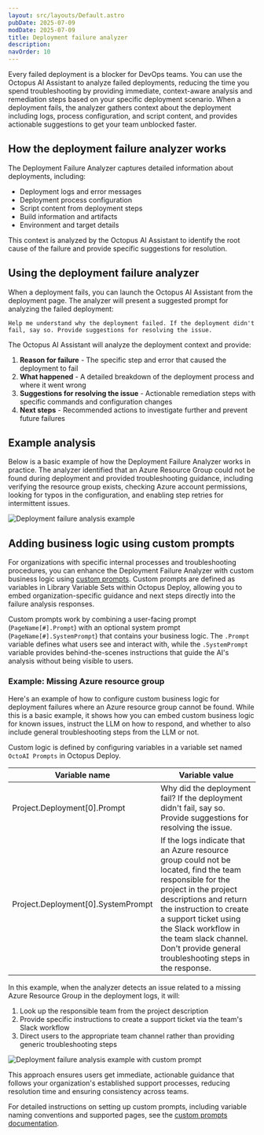 ```yaml
---
layout: src/layouts/Default.astro
pubDate: 2025-07-09
modDate: 2025-07-09
title: Deployment failure analyzer
description: 
navOrder: 10
---
```


Every failed deployment is a blocker for DevOps teams. You can use the Octopus AI Assistant to analyze failed deployments, reducing the time you spend troubleshooting by providing immediate, context-aware analysis and remediation steps based on your specific deployment scenario. When a deployment fails, the analyzer gathers context about the deployment including logs, process configuration, and script content, and provides actionable suggestions to get your team unblocked faster.

## How the deployment failure analyzer works

The Deployment Failure Analyzer captures detailed information about deployments, including:

- Deployment logs and error messages
- Deployment process configuration
- Script content from deployment steps
- Build information and artifacts
- Environment and target details

This context is analyzed by the Octopus AI Assistant to identify the root cause of the failure and provide specific suggestions for resolution.

## Using the deployment failure analyzer

When a deployment fails, you can launch the Octopus AI Assistant from the deployment page. The analyzer will present a suggested prompt for analyzing the failed deployment:

```text
Help me understand why the deployment failed. If the deployment didn't fail, say so. Provide suggestions for resolving the issue.
```

The Octopus AI Assistant will analyze the deployment context and provide:

1. **Reason for failure** - The specific step and error that caused the deployment to fail
2. **What happened** - A detailed breakdown of the deployment process and where it went wrong
3. **Suggestions for resolving the issue** - Actionable remediation steps with specific commands and configuration changes
4. **Next steps** - Recommended actions to investigate further and prevent future failures

## Example analysis

Below is a basic example of how the Deployment Failure Analyzer works in practice. The analyzer identified that an Azure Resource Group could not be found during deployment and provided troubleshooting guidance, including verifying the resource group exists, checking Azure account permissions, looking for typos in the configuration, and enabling step retries for intermittent issues.

![Deployment failure analysis example](/docs/octopus-ai-assistant/deployment-failure-analyzer-example.png)

## Adding business logic using custom prompts

For organizations with specific internal processes and troubleshooting procedures, you can enhance the Deployment Failure Analyzer with custom business logic using [custom prompts](/docs/octopus-ai-assistant/custom-prompts). Custom prompts are defined as variables in Library Variable Sets within Octopus Deploy, allowing you to embed organization-specific guidance and next steps directly into the failure analysis responses.

Custom prompts work by combining a user-facing prompt (`PageName[#].Prompt`) with an optional system prompt (`PageName[#].SystemPrompt`) that contains your business logic. The `.Prompt` variable defines what users see and interact with, while the `.SystemPrompt` variable provides behind-the-scenes instructions that guide the AI's analysis without being visible to users.

### Example: Missing Azure resource group

Here's an example of how to configure custom business logic for deployment failures where an Azure resource group cannot be found. While this is a basic example, it shows how you can embed custom business logic for known issues, instruct the LLM on how to respond, and whether to also include general troubleshooting steps from the LLM or not.

Custom logic is defined by configuring variables in a variable set named `OctoAI Prompts` in Octopus Deploy.

| Variable name | Variable value |
|-----------|-------------|
| Project.Deployment[0].Prompt | Why did the deployment fail? If the deployment didn't fail, say so. Provide suggestions for resolving the issue. |
| Project.Deployment[0].SystemPrompt | If the logs indicate that an Azure resource group could not be located, find the team responsible for the project in the project descriptions and return the instruction to create a support ticket using the Slack workflow in the team slack channel. Don't provide general troubleshooting steps in the response.|

In this example, when the analyzer detects an issue related to a missing Azure Resource Group in the deployment logs, it will:

1. Look up the responsible team from the project description
2. Provide specific instructions to create a support ticket via the team's Slack workflow
3. Direct users to the appropriate team channel rather than providing generic troubleshooting steps

![Deployment failure analysis example with custom prompt](/docs/octopus-ai-assistant/deployment-failure-analyzer-custom-prompt-example.png)

This approach ensures users get immediate, actionable guidance that follows your organization's established support processes, reducing resolution time and ensuring consistency across teams.

For detailed instructions on setting up custom prompts, including variable naming conventions and supported pages, see the [custom prompts documentation](/docs/octopus-ai-assistant/custom-prompts).
